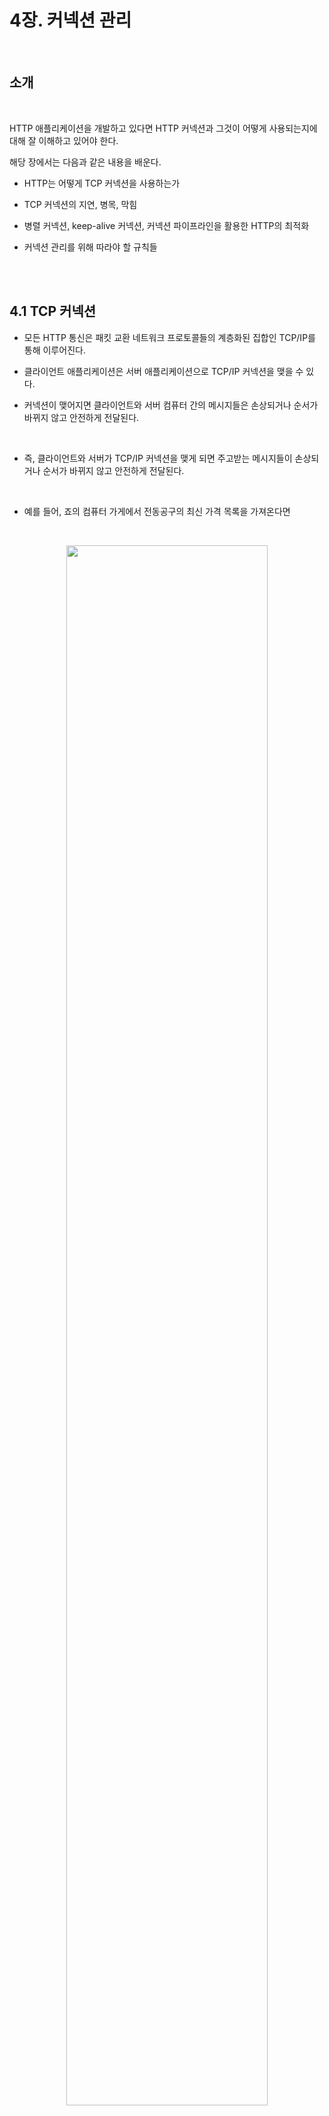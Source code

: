 # 4장. 커넥션 관리

<br>

## 소개

<br>

HTTP 애플리케이션을 개발하고 있다면 HTTP 커넥션과 그것이 어떻게 사용되는지에 대해 잘 이해하고 있어야 한다.

해당 장에서는 다음과 같은 내용을 배운다.

- HTTP는 어떻게 TCP 커넥션을 사용하는가

- TCP 커넥션의 지연, 병목, 막힘

- 병렬 커넥션, keep-alive 커넥션, 커넥션 파이프라인을 활용한 HTTP의 최적화

- 커넥션 관리를 위해 따라야 할 규칙들

<br><br>

## 4.1 TCP 커넥션

- 모든 HTTP 통신은 패킷 교환 네트워크 프로토콜들의 계층화된 집합인 TCP/IP를 통해 이루어진다.

- 클라이언트 애플리케이션은 서버 애플리케이션으로 TCP/IP 커넥션을 맺을 수 있다.

- 커넥션이 맺어지면 클라이언트와 서버 컴퓨터 간의 메시지들은 손상되거나 순서가 바뀌지 않고 안전하게 전달된다.

<br>

- 즉, 클라이언트와 서버가 TCP/IP 커넥션을 맺게 되면 주고받는 메시지들이 손상되거나 순서가 바뀌지 않고 안전하게 전달된다. 

<br>

- 예를 들어, 죠의 컴퓨터 가게에서 전동공구의 최신 가격 목록을 가져온다면

<br>

<p align="center"><img src="../images/TCP_IP_커넥션.png" width="80%"></p>

<br>


1. 호스트 명을 추출
2. 호스트 명에 대한 IP 주소 추출
3. 포트 번호 추출
4. 브라우저가 IP 주소와 포트 번호로 TCP 커넥션을 생성
5. 서버로 HTTP GET 요청 메세지
6. 서버에서 온 응답 메세지 
7. 커넥션 종료

의문점 : 한 요청당 한 TCP 커넥션을 해야 하는가?
<br>

### 4.1.1 신뢰할 수 있는 데이터 전송 통로인 TCP

- TCP 커넥션은 인터넷을 안정적으로 연결해준다.

- TCP는 충돌 없이 순서에 맞게 HTTP 데이터를 전달한다.

<br>

### 4.1.2 TCP 스트림은 세그먼트로 나뉘어 IP 패킷을 통해 전송된다.

- TCP는 IP 패킷이라고 불리는 작은 조각을 통해 데이터를 전송한다.

- HTTP 메세지를 전송할 때 현재 연결된 TCP 커넥션을 통해 메세지 데이터의 내용을 순서대로 보낸다.

<br>

<p align="center"><img src="../images/HTTP_프로토콜_스택.png" width="80%"></p>

<br>

- `애플리케이션 계층` 
    
    HTTP 메세지가 생성된다.

- `전송 계층` 

    TCP는 세그먼트라는 단위로 데이터 스트림을 잘게 나눈다.

    세그먼트를 IP 패킷이라고 불리는 봉투에 담아 인터넷을 통해 데이터를 전달한다.
    
    IP 패킷은 특정 IP 주소에서 다른 IP 주소로 전달된다.

    - 해당 패킷은 IP 패킷 헤더, TCP 세그먼트 헤더, TCP 데이터 조각을 포함한다.


<br>

- 이 모든 것은 TCP/IP 소프트웨어에 의해 처리되며 과정은 프로그래머에게 보이지 않는다.

<br>

### IP 패킷

- IP 패킷은 TCP 데이터 스트림의 덩어리를 운반하는 TCP 세그먼트를 실어 나른다.

<br>

<p align="center"><img src="../images/IP_패킷.png" width="80%"></p>

<br>

### 4.1.3 TCP 커넥션 유지하기

- 컴퓨터는 항상 TCP 커넥션을 여러 개 가지고 있다. TCP는 포트 번호를 통해서 여러 개의 커넥션을 유지한다.

- IP 주소는 해당 컴퓨터에 연결되고 포트 번호는 해당 애플리케이션으로 연결된다.

<br>



```
- TCP 커넥션 값

<발신지 IP 주소, 발신지 포트, 수신지 IP 주소, 수신지 포트>
```

<br>

### 4.1.4 TCP 소켓 프로그래밍

- 운영체제는 TCP 커넥션의 생성과 관련된 여러 기능을 제공한다. 

- 소켓 API는 HTTP 프로그래머에게 TCP와 IP의 세부사항을 숨긴다.

<br>

<p align="center"><img src="../images/소켓_API.png" width="80%"></p>

<br>

- 소켓 API를 사용하면 TCP 종단 데이터 구조를 생성하고, 원격 서버의 TCP 종단에 그 데이터 구조를 연결하여 데이터 스트림을 읽고 쓸 수 있다.

- TCP API는 네트워크 프로토콜의 핸드쉐이킹, TCP 데이터 스트림과 IP 패킷 간의 분할 및 제조립에 대한 모든 세부사항을 외부로부터 숨긴다.

<br>

<p align="center"><img src="../images/TCP_소켓.png" width="80%"></p>

<br>

 cf) 소켓이란?

    소켓은 네트워크 상에서 두 프로세스 간의 통신을 가능하게 하는 인터페이스입니다. 소켓은 IP 주소와 포트 번호를 사용하여 두 프로세스를 식별합니다.

    예를 들어, 웹 브라우저에서 웹 페이지를 요청하면 브라우저는 웹 서버에 연결하기 위해 소켓을 사용합니다. 브라우저의 IP 주소와 포트 번호는 웹 서버에 요청을 보내는 데 사용됩니다. 웹 서버는 웹 페이지를 브라우저로 전송하기 위해 자신의 IP 주소와 포트 번호를 사용하여 소켓을 사용합니다.

    소켓은 TCP(Transmission Control Protocol)와 UDP(User Datagram Protocol)라는 두 가지 프로토콜을 사용하여 통신합니다. TCP는 신뢰할 수 있는 연결을 제공하는 반면 UDP는 비신뢰할 수 있는 연결을 제공합니다.

<br><br>

## 4.2 TCP의 성능에 대한 고려

- HTTP는 TCP 바로 위에 있는 계층이기 때문에 HTTP 트랜잭션의 성능은 그 아래 계층인 TCP 성능에 영향을 받는다. 

### 4.2.1 HTTP 트랜잭션 지연

<br>

<p align="center"><img src="../images/HTTP_트랜잭션2.png" width="80%"></p>

<br>

- 트랜잭션을 처리하는 시간은 TCP 커넥션을 설정하고, 요청을 전송하고, 응답 메시지를 보내는 것에 비하면 상당히 짧다.

- 대부분의 HTTP 지연은 TCP 네트워크 지연 때문에 발생한다.

- 다음은 HTTP 트랜잭션을 지연시키는 원인들이다.

    1. 클라이언트는 URI에서 웹 서버의 IP 주소와 포트 번호를 알아내고, 방문한 적이 최근에 없으면 DNS 인프라를 사용하여 IP 주소로 변환할 때 발생하는 시간

    2. 클라이언트는 TCP 커넥션 요청을 서버에게 보내고 서버가 커넥션 허가 응답을 회신할 때 발생하는 시간

    3. 커넥션이 맺어지면 클라이언트는 HTTP 요청을 TCP 파이프를 통해 전송하는 시간 + 웹 서버는 TCP 커넥션에서 요청 메시지를 읽고 처리하며 응답을 보내는 시간

- 이런 TCP 네트워크 지연은 하드웨어 성능, 네트워크와 서버의 전송 속도, 요청과 응답 메시지의 크기, 클라이언트 서버 간의 거리, TCP 프로토콜의 기술적인 복잡성에 따라 크게 달라진다.

### 4.2.2 성능 관련 중요 요소

- HTTP 프로그래머에게 영향을 주는 가장 일반적인 TCP 관련 지연들

    1. TCP 커넥션의 핸드셰이크 설정

    2. 인터넷의 혼잡을 제어하기 위한 TCP의 느린 시작

    3. 데이터를 한데 모아 한 번에 전송하기 위한 네이글 알고리즘

    4. TCP의 편승(piggyback) 확인응답을 위한 확인응답 지연 알고리즘

    5. TIME_WAIT 지연과 포트 고갈

<br>

### 4.2.3 TCP 커넥션 핸드셰이크 지연

<br>

<p align="center"><img src="../images/TCP_핸드셰이크.png" width="80%"></p>

<br>

- 어떤 데이터를 전송하든 새로운 TCP 커넥션을 열 때면, TCP 소프트웨어는 커넥션을 맺기 위한 조건을 맞추기 위해 연속으로 IP 패킷을 교환한다.

- 작은 크기의 데이터 전송에 커넥션이 사용된다면 패킷 교환은 HTTP 성능을 저하시킬 수 있다.

- TCP 커넥션이 핸드셰이크 하는 순서

    1. 클라이언트는 새로운 TCP 커넥션을 생성하기 위해 작은 TCP 패킷을 서버에게 보낸다. 그 패킷은 'SYN'라는 플래그를 가지는데, 이 요청이 커넥션 생성 요청이라는 뜻이다.

    2. 서버가 커넥션을 받으면 몇 가지 커넥션 매개변수를 산출하고, 커넥션 요청이 받아들여졌음을 의미하는 'SYN'과 'ACK' 플래그를 포함한 TCP 패킷을 클라이언트에게 보낸다.

    3. 마지막으로 클라이언트는 커넥션이 잘 맺어졌음을 알리기 위해 서버에게 다시 확인응답 신호를 보낸다. 오늘날의 TCP는 클라이언트가 이 확인응답 패킷과 함께 데이터를 보낼 수 있다.

<br>

- HTTP 프로그래머는 이 패킷들을 보지 못한다.(패킷들은 보이지 않게 TCP 소프트웨어가 관리한다) HTTP 프로그래머가 보는 것은 새로운 TCP 커넥션이 생성될 때 발생하는 지연이 전부이다.

- HTTP 트랜잭션이 평범한 경우에는 SYN/ SYN+ACK 핸드셰이크가 눈에 띄는 지연을 발생시킨다.

- 크기가 작은 HTTP 트랜잭션은 50% 이상의 시간을 TCP를 구성하는데 쓴다.

<br>

### 4.2.4 확인응답 지연

- 인터넷 자체가 패킷 전송을 완벽하게 보장하지 않기 때문에(인터넷 라우터는 과부하가 걸렸을 때 패킷을 마음대로 파기할 수 있다), TCP는 성공적인 데이터 전송을 보장하기 위해서 자체적인 확인 체계를 가진다.

- 응답 순서

1. 각 세그먼트의 수신자는 세그먼트를 온전히 받으면 확인응답 패킷을 송신자에게 반환한다.

2. 송신자가 특정 시간 안에 확인응답 메시지를 받지 못하면 패킷이 파기되었거나 오류가 있는것으로 판단하고 데이터 다시 전송한다.

3. 확인응답이 같은 방향으로 가는 데이터 패킷에 편승되는 경우를 늘리기 위해 많은 TCP 스택은 확인응답 지연 알고리즘을 구현한다.

4. 확인응답 지연은 송출할 확인응답을 특정 시간동안 버퍼에 저장해두고, 확인응답을 편승시키기 위한 송출 데이터 패킷을 찾는다.(일정 시간안에 송출 데이터 패킷 찾지 못하면 확인응답은 별도 패킷을 만들어 전송)

- 그러나, 요청과 응답 두 가지 형식으로만 이루어지는 HTTP 동작 방식은 확인 응답이 송출 데이터 패킷에 편승할 기회를 감소시킨다. (편승할 패킷을 찾으려고 하면 해당 방향으로 송출될 패킷이 많지 않기 때문에 확인응답 지연 알고리즘으로 인한 지연 자주 발생)

### 4.2.5 TCP 느린 시작(slow start)

- TCP의 데이터 전송 속도는 TCP 커넥션이 만들어진 지 얼마나 지났는지에 따라 달라질 수 있다.

- `TCP 커넥션은 처음에는 커넥션의 최대 속도를 제한하고 속도 제한을 높여나간다.` 이것이 TCP 느린 시작이며, 인터넷의 급작스러운 부하와 혼잡을 방지하는데 쓰인다.

- TCP 느린 시작은 TCP가 한 번에 전송할 수 있는 패킷의 수를 제한한다. 

- 이 혼잡제어 기능 때문에, 새로운 커넥션은 이미 어느 정도 데이터를 주고 받은 커넥션보다 느리다. 그래서 HTTP에는 이미 존재하는 커넥션을 재사용하는 기능이 있다.

<br>

### 4.2.6 네이글(Nagle) 알고리즘과 TCP_NODELAY

- 애플리케이션이 어떤 크기의 데이터든지 TCP 스택으로 전송할 수 있도록 TCP는 데이터 스트림 인터페이스를 제공한다.

- 네이글 알고리즘은 네트워크 효율을 위해서 패킷을 전송하기 전에 많은 양의 TCP 데이터를 한 개의 덩어리로 합친다.

- 네이글 알고리즘의 순서

    1. 네이글 알고리즘은 세그먼트가 최대 크기가 되지 않으면 전송을 하지 않는다.
    
    2. 다만, 다른 모든 패킷이 확인응답을 받았을 경우에는 최대 크기보다 작은 패킷의 전송을 허락한다.
    
    3. 다른 패킷들이 아직 전송 중이면 데이터는 버퍼에 저장된다.

    4. 전송되고 나서 확인응답을 기다리던 패킷이 확인응답을 받았거나 전송하기 충분할 만큼의 패킷이 쌓였을 때 버퍼에 저장되어 있던 데이터가 전송된다.

- 네이글 알고리즘의 문제

    1. 크기가 작은 HTTP 메시지는 패킷을 채우지 못하기 때문에, 앞으로 생길지 모를 추가 데이터를 기다리며 지연될 것이다.

    2. 확인응답 지연과 함께 쓰일 경우 형편없이 동작한다.

- HTTP 애플리케이션은 성능 향상을 위해 HTTP 스택에 TCP_NODELAY 파라미터 값을 설정하여 네이글 알고리즘을 비활성화하기도 한다.

<br>

### 4.2.7 TIME_WAIT의 누적과 포트 고갈

- TCP 커넥션의 종단에서 TCP 커넥션을 끊으면, 종단에서는 커넥션의 IP 주소와 포트 번호를 메모리의 제어 영역에 기록해놓는다.

- 해당 정보는 같은 주소와 포트를 사용하는 새로운 TCP 커넥션이 일정 시간동안 생성되지 않기 위함이다. 이는 이전 커넥션과 관련된 패킷이 그 커넥션과 같은 주소와 포트 번호를 가지는 새로운 커넥션에 삽입되는 문제를 방지한다.

- 만약 이전 커넥션의 패킷이 그 커넥션과 같은 연결 값으로 생성된 커넥션에 삽입되면, 패킷은 중복되고 TCP 데이터는 충돌할 것이다.

- 성능 시험을 하는 상황에서는 가능한 연결의 조합이 제한되며 TIME_WAIT로 인해서 순간순간 포트를 재활용하는 것이 불가능해진다.

- 클라이언트가 서버에 접속할 때마다, 유일한 커넥션을 생성하기 위해 새로운 발신지 포트를 쓰지만 사용할 수 있는 발신지 포트의 수는 제한되어 있고 (60000개 가량) 2MSL초(120초) 동안 커넥션이 재활용될 수 없으므로 초당 500개로 커넥션이 제한된다.

<br><br>

## 4.3 HTTP 커넥션 관리

- HTTP 커넥션 헤더에 대해 알아보고, HTTP 커넥션의 최적화 기술을 알아보자.

#### 4.3.1 흔히 잘못 이해하는 Connection 헤더

- HTTP는 클라이언트와 서버 사이에 프록시 서버, 캐시 서버 등과 같은 중개 서버가 놓이는 것을 허락하며, HTTP 메시지는 클라이언트에서 서버까지 중개 서버들을 거치면서 전달된다.

- Connection 헤더에는 3가지 종류의 토큰이 전달된다.

    1. HTTP 헤더 필드 명은 이 커넥션에만 해당되는 헤더들을 나열한다.

    2. 임시적인 토큰 값은 커넥션에 대한 비표준 옵션을 의미한다.

    3. close 값은 커넥션이 작업이 완료되면 종료되어야 함을 의미한다.

<br>

- 즉, 커넥션 토큰이 HTTP 헤더 필드 명을 가지고 있으면, 해당 필드들은 현재 커넥션만을 위한 정보이므로 다음 커넥션에 전달하면 안된다.

<br>

#### 4.3.2 순차적인 트랜잭션 처리에 의한 지연

- 예를 들어, 3개의 이미지가 있는 웹페이지라면 4개의 HTTP 트랜잭션을 만들어야 한다.

- 하지만 이것이 순차적으로 처리가 된다면 각각 커넥션을 맺는데 발생하는 지연으로 느려질 것이다.

- HTTP 커넥션의 성능을 향상시킬 수 있는 기술들

    1. 병렬 커넥션

    2. 지속 커넥션

    3. 파이프라인 커넥션

    4. 다중 커넥션

<br><br>

## 4.4 병렬 커넥션

<br>

<p align="center"><img src="../images/병렬_커넥션.png" width="80%"></p>

<br>

- `HTTP는 클라이언트가 여러 개의 커넥션을 맺음으로써 여러 개의 HTTP 트랜잭션을 병렬로 처리`할 수 있게 한다.

### 4.4.1 병렬 커넥션은 페이지를 더 빠르게 내려받는다.

<br>

<p align="center"><img src="../images/병렬_커넥션2.png" width="80%"></p>

<br>

- 단일 커넥션의 대역폭 제한과 커넥션이 동작하지 않는 시간 활용 시, 객체가 여러개 있는 웹 페이지 더 빠르게 내려받을 수 있다.

- 하나의 커넥션으로 객체들을 로드할 때 대역폭 제한과 대기 시간 줄일 수 있다면 더 빠르게 로드 가능하다.

<br>

### 4.4.2 병렬 커넥션이 항상 더 빠르지는 않다.

- 일반적으로 병렬 커넥션이 더 빠르기는 하지만 항상 그렇지는 않다.

- 다수의 커넥션은 메모리를 많이 차지하고 자체적인 성능 문제 발생시킨다.

- 브라우저는 실제로 병렬 커넥션을 사용하긴 하지만 적은 수(대부분 6개 ~ 8개)의 병렬 커넥션만 허용한다.

<br>

### 4.4.3 병렬 커넥션은 더 빠르게 느껴질 수 있다.

- 화면에 여러 개의 객체가 동시에 보이면서 내려받고 있는 상황을 볼 수 있기 때문에 사용자는 더 빠르게 내려받고 있는 것처럼 느낄 수 있다.

<br><br>

## 4.5 지속 커넥션

- 웹 클라이언트는 같은 사이트에 여러 개의 커넥션을 맺는다. 이 속성을 사이트 지역성이라고 부른다.

- HTTP/1.1을 지원하는 기기는 처리가 완료된 후에도 TCP 커넥션을 유지하여 앞으로 있을 HTTP 요청에 재사용할 수 있다. 이러한 상태로 있는 TCP 커넥션을 `지속 커넥션`이라고 한다.

<br>

### 4.5.1 지속 커넥션 vs 병렬 커넥션

- 병렬 커넥션의 장점

    1. 여러 객체가 있는 페이지를 더 빠르게 전송한다.

- 병렬 커넥션의 단점

    1. 각 트랜잭션마다 새로운 커넥션을 맺고 끊기 때문에 시간과 대역폭이 소요된다.

    2. 각각의 새로운 커넥션은 TCP 느린 시작 때문에 성능이 떨어진다.

    3. 실제로 연결할 수 있는 병렬 커넥션의 수에는 제한이 있다.

- 지속 커넥션의 장점

    1. 커넥션을 맺기 위한 사전 작업과 지연을 줄여주고, 튜닝된 커넥션을 유지하며 커넥션 수를 줄여준다.

- 지속 커넥션의 단점

    1. 잘못 관리할 경우, 수많은 커넥션이 쌓이고 로컬 리소스와 원격의 클라이언트와 서버의 리소스에 불필요한 소모를 발생시킨다.

<br>

- 즉, 지속 커넥션과 병렬 커넥션은 함께 사용될 때 가장 효과적이다.

- 오늘날 많은 웹 애플리케이션은 적은 수의 병렬 커넥션을 맺고 그것을 유지한다.

- 두 가지 지속 커넥션 타입

    1. HTTP/1.0+의 keep-alive

    2. HTTP/1.1의 지속

<br>

### 4.5.2 HTTP/1.0+의 Keep-Alive 커넥션

- 1996년 경 다소 실험적이었던 keep-alive 커넥션을 지원하기 위해 확장되었다.

### 4.5.3 Keep-Alive 동작

- 요청에 Connection:Keep-alive 헤더를 포함시킨다. 요청에도 이 커넥션을 통해 받고자 한다면 응답 메시지에 같은 헤더를 포함시켜 응답한다.

### 4.5.4 Keep-Alive 옵션

- Keep-Alive 헤더는 커넥션을 유지하기 바라는 요청일 뿐이다.

- timeout 파라미터로 커넥션이 얼마간 유지될 것인지 정할 수 있다.

- max 파라미터는 커넥션이 몇 개의 HTTP 트랜잭션을 처리할 때까지 유지될 것인가를 의미한다.

    ```
    Connection: Keep-Alive
    Keep-Alive: max=5, timeout=120 
    ```

- 예를 들어, 위의 헤더는 서버가 5개의 추가 트랜잭션이 처리될 동안 커넥션을 유지하거나, 2분 동안 커넥션을 유지하라는 내용의 Keep-Alive 응답 헤더이다.

### 4.5.5 Keep-Alive 커넥션 제한과 규칙

- keep-alive는 HTTP/1.0에서 기본적으로 사용되지는 않아 사용하기 위해 클라이언트는 Connection:Keep-Alive 요청 헤더를 보내야 한다.

- 커넥션이 끊어지기 전에 엔티티 본문의 길이를 알 수 있어야 커넥션 유지할 수 있다.

- 프락시와 게이트웨이는 Connection 헤더의 규칙을 철저히 지켜야 한다. 프락시와 게이트웨이는 메시지 전달, 캐시 넣기 전 Connection 헤더에 명시된 모든 헤더 필드와 Connection 헤더를 제거해야 한다.

### 4.5.6 Keep-Alive와 멍청한(dumb) 프록시

- 오래되고 단순한 수많은 프락시가 Connection 헤더에 대한 처리 없이 요청을 그대로 전달한다.

<br>

<p align="center"><img src="../images/keep-alive.png" width="100%"></p>

<br>

1. 웹 클라이언트는 프락시에 Connction: Keep-Alive 헤더와 함께 메시지를 보내고 커넥션을 유지하기 요청한다. 클라이언트는 커넥션을 유지하자는 요청이 받아들여졌는지 확인하기 위해 응답을 기다린다.

2. 멍청한 프록시는 요청받은 HTTP의 Connection 헤더를 이해하지 못한다. 그렇기 때문에 한번만 보내져야 하는 Connection 헤더는 서버에 메시지를 그대로 전달한다.

3. 전달된 HTTP 요청이 서버에 도착하고 웹 서버는 프록시가 커넥션을 유지하자고 요청하는 것으로 잘못 판단하고 프록시와 커넥션을 유지하는 것에 동의하고 Connection: Keep-Alive 헤더를 포함해 응답, 하지만 프락시는 keep-alive 이해 못한다.

4. 프록시는 서버로부터 받은 Connection: Keep-Alive 헤더를 포함하고 있는 응답 메시지를 클라이언트에게 전달한다. 클라이언트는 이 헤더를 통해 프록시가 커넥션을 유지하는 것에 동의했다고 추정한다. 이 시점에서 클라이언트와 서버는 커넥션을 유지하고 있다고 생각하지만, 프록시는 keep-alive를 이해하지 못한다.

5. 그래서 프록시는 데이터를 전달하고 서버가 커넥션을 끊기를 기다리지만 유지하기를 요청한 것으로 알고 있기 때문에 커넥션이 끊기지 않는다.

6. 클라이언트도 유지되고 있다고 알고 있기 때문에 커넥션이 유지되고 있는 프록시에 요청을 보낸다. 하지만 프록시는 같은 커넥션 상에서 다른 요청이 오는 경우는 예상하지 못했기 때문에 그 요청은 프록시로부터 무시되고 브라우저는 로드 중이라는 표시만 나온다.

7. 이런 잘못된 통신 때문에, 브라우저는 자신이나 서버가 타임아웃이 나서 커넥션이 끊길 때까지 기다린다.

<br>

- 이런 잘못된 통신을 피하려면 프롟는 Connection 헤더와 Connection 헤더에 명시된 헤더들은 절대 전달하면 안된다.

### 4.5.7 Proxy-Connection 살펴보기

- 중개 서버가 모든 헤더를 무조건 전달하는 문제를 해결하기 위해 Proxy-Connection이라는 헤더를 사용한다.

<br>

<p align="center"><img src="../images/프록시_커넥션.png" width="100%"></p>

<br>

- Proxy-Connection 헤더가 웹 서버에 전달되더라도 클라이언트와 프록시 사이 혹은 프록시와 서버 사이에 keep-alive 커넥션이 맺어지지 않는데, 영리한 프록시는 Proxy-Connection 헤더가 keep-alive를 요청하는 것을 인식해서 자체적으로 Connection:Keep-Alive 헤더를 웹 서버에 전송한다.

- 하지만 프록시가 많은 구조에서는 Proxy-Connection을 사용하더라도 여전히 문제가 생길 수 있다.

### 4.5.8 HTTP/1.1의 지속 커넥션

- HTTP/1.1에서는 keep-alive 커넥션을 지원하지 않는 대신, 설계가 더 개선된 지속 커넥션을 지원한다.

- 기본으로 활성화 되어 있으며, 모든 커넥션을 지속 커넥션으로 취급한다. Connection: close 헤더가 없으면 계속 유지된다.

### 4.5.9 지속 커넥션의 제한과 규칙

- 클라이언트가 Connection:close 헤더를 포함해 보냈으면 그 커넥션으로 추가적인 요청이 불가하다.

- 클라이언트가 해당 커넥션으로 추가적인 요청 보내지 않을 것이면, Connection:close 헤더를 포함해야 한다.

- 커넥션에 있는 모든 메시지가 자신의 길이 정보를 정확히 가지고 있을 때만 커넥션 지속 가능하다.

<br><br>

## 4.6 파이프라인 커넥션

- HTTP/1.1은 지속 커넥션을 통해서 요청을 파이프라이닝할 수 있다.

- 여러 개의 요청은 응답이 도착하기 전에 큐에 쌓인다. 

- 파이프라인의 제약 사항

    1.  HTTP 클라이언트는 커넥션이 지속 커넥션인지 확인하기 전까지는 파이프라인을 이어서는 안된다.

    2. HTTP 응답은 요청 순서와 같게 와야 한다.

    3. HTTP 클라이언트는 커넥션이 언제 끊어지더라도, 완료되지 않은 요청이 파이프라인에 있으면 언제든 다시 요청을 보낼 준비가 되어 있어야 한다.

    4. POST 요청 같이 서버 데이터의 변화가 있는 요청은 파이프라인을 통해서 보내면 안된다. 에러가 발생하면 파이프라인을 통한 요청 중에 어떤 것들이 서버에서 처리되었는지 알 방법이 없기 때문이다.

<br><br>

## 4.7 커넥션 끊기에 대한 미스터리

- 커넥션 관리(특히 언제 어떻게 커넥션을 끊는가)에는 명확한 기준이 없다.

### 4.7.1 마음대로 커넥션 끊기

- 어떠한 HTTP 클라이언트, 서버, 프록시는 언제든지 TCP 전송 커넥션을 끊을 수 있다. 

- 서버가 유휴 상태(지속 커넥션이 일정 시간동안 요청 전송하지 않고 있음)에 있는 커넥션을 끊는 시점에 서버는 클라이언트가 데이터를 전송하지 않을 것이라 확신하지 못하고, 클라이언트는 요청 메시지를 보내는 도중에 문제 생긴다.

### 4.7.2 Content-Length와 Truncation

- 각 HTTP 응답은 본문의 정확한 크기 값을 가지고 Content-Length 헤더를 가지고 있어야 한다.

- 클라이언트나 프록시가 커넥션이 끊어졌다는 HTTP 응답을 받은 후, 실제 전달된 엔티티의 길이와 Content-Length의 값이 일치하지 않거나, Content-Length가 존재하지 않으면 수신자는 데이터의 정확한 길이를 서버에게 물어봐야 한다.

### 4.7.3 커넥션 끊기의 허용, 재시도, 멱등성

- 커넥션은 에러가 없더라도 끊을 수 있기에, HTTP 애플리케이션은 예상치 못하게 커넥션이 끊어졌을 때 대응할 준비가 되어있어야 한다.

### 4.7.4 우아한 커넥션 끊기

- TCP 커넥션은 양방향이다. 

<br>

<p align="center"><img src="../images/커넥션_끊기.png" width="70%"></p>

<br>

- 전체 끊기와 절반 끊기

    close(): TCP 커넥션의 입력 채널과 출력 채널의 커넥션 모두 끊음

    shutdown(): 입력 채널이나 출력 채널 중 하나 개별적으로 끊음,
    TCP 끊기와 리셋 에러

- 단순한 HTTP 애플리케이션은 전체 끊기만 사용할 수 있지만, 기기들의 예상치 못한 쓰기 에러를 발생하는 것을 예방하기 위해 절반 끊기를 사용해야 한다.

- 보통 커넥션의 출력 채널을 끊는 것이 안전하며, 커넥션의 반대편에 있는 기기는 모든 데이터를 버퍼로부터 읽고 나서 데이터 전송이 끝남과 동시에 커넥션을 끊었다는 것을 알게 될 것이다.

### 우아하게 커넥션 끊기

- 애플리케이션 자신의 출력 채널을 먼저 끊고 다른 쪽에 있는 기기의 출력 채널이 끊기는 것을 기다리는 것이 우아하게 커넥션 끊는 방법이다.

- 양쪽에서 더는 데이터를 전송하지 않을 것이라고 알려주면 커넥션은 리셋의 위험없이 온전히 종료한다.

## Bard 질문과 답변

### HTTP 1.1 vs HTTP 2.0

```
2023년 11월 8일 현재, 요즘 HTTP는 주로 2.0을 사용합니다. HTTP/2는 HTTP/1.1에 비해 성능이 크게 향상되었기 때문에, 많은 웹사이트와 웹 서비스에서 HTTP/2를 사용하고 있습니다.

Google Chrome, Firefox, Edge, Safari 등 주요 브라우저는 모두 HTTP/2를 지원합니다. 또한, 많은 웹 서버도 HTTP/2를 지원합니다. 예를 들어, Apache, Nginx, IIS 등은 모두 HTTP/2를 지원합니다.

물론, 아직 HTTP/1.1을 사용하는 웹사이트도 있습니다. 특히, 오래된 웹사이트나 작은 웹사이트의 경우 HTTP/2를 지원하지 않을 수 있습니다.

따라서, 요즘 HTTP를 사용할 때는 HTTP/2를 사용하는 것이 좋습니다. HTTP/2를 사용하면 웹 페이지의 로딩 속도를 크게 향상시킬 수 있습니다.

다음은 HTTP/2를 사용하면 얻을 수 있는 이점입니다.

헤더 압축: HTTP/1.1은 요청마다 모든 헤더를 전송해야 하지만, HTTP/2는 요청마다 필요한 헤더만 전송합니다. 이를 통해 헤더 크기를 크게 줄일 수 있습니다.

멀티플렉싱: HTTP/1.1은 하나의 연결에서 하나의 요청만 처리할 수 있지만, HTTP/2는 하나의 연결에서 여러 개의 요청을 동시에 처리할 수 있습니다. 이를 통해 네트워크 자원을 효율적으로 사용할 수 있습니다.

스트림 우선순위: HTTP/2는 각 스트림에 우선순위를 지정할 수 있습니다. 이를 통해 중요한 요청을 빠르게 처리할 수 있습니다.

이러한 이점들로 인해 HTTP/2는 점점 더 많은 웹사이트와 웹 서비스에서 사용되고 있습니다.
```

### 소켓이란?
```
네트워크 통신을 위해서는 두 개의 통신 엔드포인트가 서로의 IP 주소와 포트 번호를 알아야 합니다. IP 주소는 컴퓨터의 위치를 식별하는 주소이고, 포트 번호는 컴퓨터 내에서 실행 중인 프로세스를 식별하는 주소입니다.

소켓은 네트워크 통신을 위한 인터페이스입니다. 소켓을 사용하면 통신 엔드포인트가 서로의 IP 주소와 포트 번호를 교환할 수 있습니다.

소켓을 통해 IP 주소와 포트 번호를 보내는 방법은 다음과 같습니다.

소켓을 생성할 때 IP 주소와 포트 번호를 지정합니다.
소켓을 사용하여 데이터를 전송할 때 IP 주소와 포트 번호를 헤더에 포함합니다.
소켓을 생성할 때 IP 주소와 포트 번호를 지정하면, 소켓이 해당 IP 주소와 포트 번호를 사용하여 데이터를 수신하고 전송할 수 있습니다.

소켓을 사용하여 데이터를 전송할 때 IP 주소와 포트 번호를 헤더에 포함하면, 수신측은 헤더에서 IP 주소와 포트 번호를 확인하여 데이터를 올바른 통신 엔드포인트에 전달할 수 있습니다.

예를 들어, TCP 연결을 설정하기 위해서는 클라이언트가 서버에 SYN 패킷을 전송합니다. SYN 패킷에는 클라이언트의 IP 주소와 포트 번호가 포함되어 있습니다. 서버는 SYN-ACK 패킷을 전송하여 연결을 수락합니다. SYN-ACK 패킷에는 서버의 IP 주소와 포트 번호가 포함되어 있습니다.

이러한 과정을 통해 클라이언트와 서버는 서로의 IP 주소와 포트 번호를 알게 되고, TCP 연결을 설정할 수 있습니다.

TCP 연결을 통해 데이터를 전송할 때는 데이터 패킷에 IP 주소와 포트 번호가 포함되어 있습니다. 수신측은 데이터 패킷의 헤더에서 IP 주소와 포트 번호를 확인하여 데이터를 올바른 통신 엔드포인트에 전달할 수 있습니다.

이러한 방식으로 소켓을 통해 IP 주소와 포트 번호를 보내면, 네트워크 통신 엔드포인트가 서로의 위치와 실행 중인 프로세스를 식별할 수 있습니다.
```

### http2.0에서의 핸드셰이킹
```
HTTP/2에서는 TCP 핸드셰이킹을 잘 사용하지 않습니다. HTTP/2는 TCP 연결을 유지하고 여러 요청을 동시에 처리하는 기능을 제공합니다. 따라서, HTTP/2에서 TCP 핸드셰이킹을 사용하면 네트워크 성능이 저하될 수 있습니다.

HTTP/2에서 TCP 핸드셰이킹을 사용하지 않는 이유는 다음과 같습니다.

연결 유지: HTTP/2는 TCP 연결을 유지하고 여러 요청을 동시에 처리하는 기능을 제공합니다. 따라서, HTTP/2에서 TCP 핸드셰이킹을 사용하면 연결을 새롭게 설정하는 데 필요한 시간을 절약할 수 있습니다.
헤더 압축: HTTP/2는 헤더 압축 기능을 제공합니다. 따라서, HTTP/2에서 TCP 핸드셰이킹을 사용하면 헤더의 크기를 줄일 수 있습니다.
HTTP/2에서 TCP 핸드셰이킹을 사용하지 않는 대신, HTTP/2는 다음과 같은 기능을 제공합니다.

알림: HTTP/2는 알림 기능을 제공합니다. 알림 기능을 사용하면 클라이언트는 서버에 요청을 보내지 않고도 서버의 상태를 확인할 수 있습니다.
스트림: HTTP/2는 스트림 기능을 제공합니다. 스트림 기능을 사용하면 클라이언트는 하나의 TCP 연결에서 여러 요청을 동시에 처리할 수 있습니다.
이러한 기능을 통해 HTTP/2는 TCP 핸드셰이킹을 사용하지 않고도 네트워크 성능을 향상시킬 수 있습니다.
```

### TCP 확인 응답 지연
```
TCP 확인 응답 지연(TCP ACK delay)은 TCP 연결에서 송신측에서 수신측으로 데이터를 전송한 후, 수신측에서 확인 응답(ACK)을 보내는 데 걸리는 시간을 말합니다.

TCP 확인 응답 지연은 다음과 같은 요인에 의해 영향을 받을 수 있습니다.

네트워크 혼잡: 네트워크가 혼잡하면 확인 응답 패킷이 지연될 수 있습니다.
라우팅 지연: 데이터가 전송되는 경로에 라우터가 많으면 확인 응답 지연이 증가할 수 있습니다.
데이터 패킷의 크기: 데이터 패킷의 크기가 크면 확인 응답 패킷의 크기도 커지므로, 확인 응답 지연이 증가할 수 있습니다.
TCP 확인 응답 지연은 네트워크 성능에 영향을 미칠 수 있습니다. 확인 응답 지연이 길수록 송신측은 데이터 전송을 중단하고, 확인 응답을 기다리게 됩니다. 이로 인해 네트워크의 효율성이 저하될 수 있습니다.

TCP 확인 응답 지연을 줄이기 위해서는 다음과 같은 방법을 사용할 수 있습니다.

네트워크 혼잡을 줄이기: 네트워크 혼잡을 줄이기 위해 혼잡 제어 알고리즘을 사용하거나, 적절한 전송률을 설정할 수 있습니다.
라우팅 경로를 최적화하기: 라우팅 경로를 최적화하기 위해 최단 경로 알고리즘을 사용하거나, 라우팅 테이블을 업데이트할 수 있습니다.
데이터 패킷의 크기를 줄이기: 데이터 패킷의 크기를 줄이기 위해 압축이나 암호화 기술을 사용할 수 있습니다.
TCP 확인 응답 지연은 TCP 연결의 성능에 중요한 요소입니다. 확인 응답 지연을 줄이기 위한 적절한 조치를 취함으로써 네트워크 성능을 향상시킬 수 있습니다.
```

### 편승 확인 응답이란?

```
편승 확인용 응답(Piggyback ACK)은 TCP 연결에서 송신측에서 수신측으로 데이터를 전송할 때, 수신측에서 확인 응답(ACK)을 함께 보내는 것을 말합니다.

편승 확인용 응답은 다음과 같은 경우에 사용됩니다.

네트워크 혼잡을 줄이기: 편승 확인용 응답을 사용하면 확인 응답 패킷을 별도로 전송하지 않고, 데이터 패킷과 함께 전송할 수 있습니다. 따라서, 네트워크 혼잡을 줄일 수 있습니다.
전송 효율을 높이기: 편승 확인용 응답을 사용하면 확인 응답 패킷을 전송하기 위해 별도의 전송 시간을 할애할 필요가 없습니다. 따라서, 전송 효율을 높일 수 있습니다.
편승 확인용 응답은 TCP 연결에서 기본적으로 사용되는 기능입니다. 그러나, 다음과 같은 경우에는 편승 확인용 응답을 사용하지 않을 수 있습니다.

데이터 패킷의 크기가 크거나, 데이터 패킷이 빈번하게 전송되는 경우: 데이터 패킷의 크기가 크거나, 데이터 패킷이 빈번하게 전송되는 경우, 확인 응답 패킷의 크기가 커질 수 있습니다. 이 경우, 확인 응답 패킷을 별도로 전송하는 것이 효율적일 수 있습니다.
데이터 패킷의 순서가 중요한 경우: 데이터 패킷의 순서가 중요한 경우, 확인 응답 패킷을 별도로 전송하여 데이터 패킷의 순서를 보장해야 합니다.
편승 확인용 응답은 TCP 연결의 성능을 향상시키는 데 중요한 기능입니다. 편승 확인용 응답을 적절하게 사용함으로써 네트워크 혼잡을 줄이고, 전송 효율을 높일 수 있습니다.
```